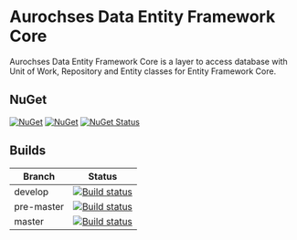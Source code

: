 # Aurochses Data Entity Framework Core

Aurochses Data Entity Framework Core is a layer to access database with Unit of Work, Repository and Entity classes for Entity Framework Core.

## NuGet

[![NuGet](https://img.shields.io/nuget/v/Aurochses.Data.EntityFrameworkCore.svg?style=flat-square)](https://www.nuget.org/packages/Aurochses.Data.EntityFrameworkCore)
[![NuGet](https://img.shields.io/nuget/dt/Aurochses.Data.EntityFrameworkCore.svg?style=flat-square)](https://www.nuget.org/packages/Aurochses.Data.EntityFrameworkCore)
[![NuGet Status](http://nugetstatus.com/Aurochses.Data.EntityFrameworkCore.png)](http://nugetstatus.com/packages/Aurochses.Data.EntityFrameworkCore)

## Builds

Branch          | Status 
----------------|--------
develop    | [![Build status](https://aurochses.visualstudio.com/Aurochses.GitHub/_apis/build/status/Aurochses.Data.EntityFrameworkCore_CI?branchName=develop)](https://aurochses.visualstudio.com/Aurochses.GitHub/_build/latest?definitionId=376)
pre-master | [![Build status](https://aurochses.visualstudio.com/Aurochses.GitHub/_apis/build/status/Aurochses.Data.EntityFrameworkCore_CI?branchName=pre-master)](https://aurochses.visualstudio.com/Aurochses.GitHub/_build/latest?definitionId=376)
master     | [![Build status](https://aurochses.visualstudio.com/Aurochses.GitHub/_apis/build/status/Aurochses.Data.EntityFrameworkCore_CI?branchName=master)](https://aurochses.visualstudio.com/Aurochses.GitHub/_build/latest?definitionId=376)